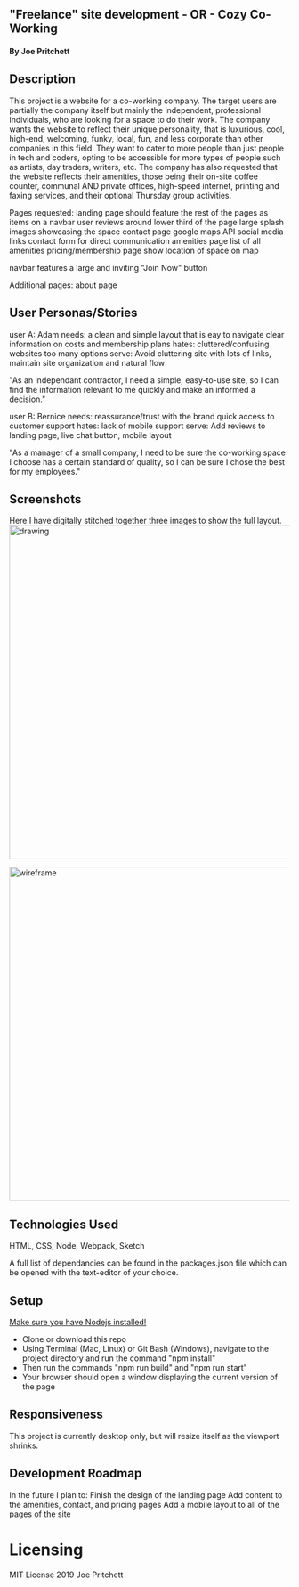 ## "Freelance" site development - OR - Cozy Co-Working
#### By Joe Pritchett

## Description

This project is a website for a co-working company. The target users are partially the company itself but mainly the independent, professional individuals, who are looking for a space to do their work. The company wants the website to reflect their unique personality, that is luxurious, cool, high-end, welcoming, funky, local, fun, and less corporate than other companies in this field. They want to cater to more people than just people in tech and coders, opting to be accessible for more types of people such as artists, day traders, writers, etc. The company has also requested that the website reflects their amenities, those being their on-site coffee counter, communal AND private offices, high-speed internet, printing and faxing services, and their optional Thursday group activities.

Pages requested:
  landing page
    should feature the rest of the pages as items on a navbar
    user reviews around lower third of the page
    large splash images showcasing the space
  contact page
    google maps API
    social media links
    contact form for direct communication
  amenities page
    list of all amenities
  pricing/membership page
    show location of space on map

  navbar features a large and inviting "Join Now" button

Additional pages:
  about page

## User Personas/Stories

  user A: Adam
    needs:
    a clean and simple layout that is eay to navigate
    clear information on costs and membership plans
    hates:
    cluttered/confusing websites
    too many options
    serve:
    Avoid cluttering site with lots of links, maintain site organization and natural flow
    
  "As an independant contractor, I need a simple, easy-to-use site, so I can find the information relevant to me quickly and make an informed a decision." 

  user B: Bernice
    needs:
    reassurance/trust with the brand
    quick access to customer support
    hates:
    lack of mobile support
    serve:
    Add reviews to landing page, live chat button, mobile layout

"As a manager of a small company, I need to be sure the co-working space I choose has a certain standard of quality, so I can be sure I chose the best for my employees."

## Screenshots

Here I have digitally stitched together three images to show the full layout.
<img src="img/landingPageSketch.png" alt="drawing" width="600"/>


<img src="img/wireframe.png" alt="wireframe" width="600"/>

## Technologies Used

  HTML, CSS, Node, Webpack, Sketch
  
  A full list of dependancies can be found in the packages.json file which can be opened with the text-editor of your choice.
  
## Setup

[Make sure you have Nodejs installed!](https://nodejs.org/en/download/package-manager/)

  * Clone or download this repo
  * Using Terminal (Mac, Linux) or Git Bash (Windows), navigate to the project directory and run the command "npm install"
  * Then run the commands "npm run build" and "npm run start"
  * Your browser should open a window displaying the current version of the page

## Responsiveness
  
  This project is currently desktop only, but will resize itself as the viewport shrinks.
  
## Development Roadmap

  In the future I plan to:
    Finish the design of the landing page
    Add content to the amenities, contact, and pricing pages
    Add a mobile layout to all of the pages of the site
    
# Licensing

  MIT License 2019 Joe Pritchett
